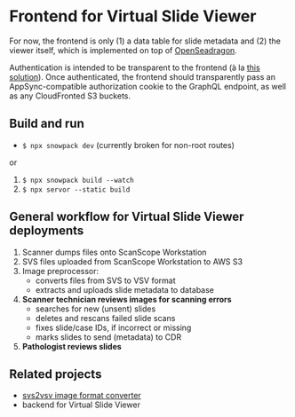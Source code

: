 # Frontend for Virtual Slide Viewer
For now, the frontend is only (1) a data table for slide metadata and (2) the viewer itself, which is implemented on top of [OpenSeadragon](https://openseadragon.github.io/).

Authentication is intended to be transparent to the frontend (à la [this solution](https://github.com/aws-samples/cloudfront-authorization-at-edge#readme)). Once authenticated, the frontend should transparently pass an AppSync-compatible authorization cookie to the GraphQL endpoint, as well as any CloudFronted S3 buckets.

## Build and run
- `$ npx snowpack dev` (currently broken for non-root routes)

or
1. `$ npx snowpack build --watch`
2. `$ npx servor --static build`


## General workflow for Virtual Slide Viewer deployments
1. Scanner dumps files onto ScanScope Workstation
2. SVS files uploaded from ScanScope Workstation to AWS S3
3. Image preprocessor:
    - converts files from SVS to VSV format
    - extracts and uploads slide metadata to database
4.	**Scanner technician reviews images for scanning errors**
    - searches for new (unsent) slides
    - deletes and rescans failed slide scans
    - fixes slide/case IDs, if incorrect or missing
    - marks slides to send (metadata) to CDR
5.	**Pathologist reviews slides**

## Related projects
- [svs2vsv image format converter](https://github.com/VanAndelInstitute/svs2vsv)
- backend for Virtual Slide Viewer